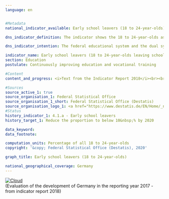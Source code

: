 ```yaml
---                   
language: en                   


#Metadata                   
national_indicator_available: Early school leavers (18 to 24-year-olds)                   

dns_indicator_definition: The indicator shows the 18 to 24-year-olds as a proportion of all people in the same age group who currently do not attend any school or an institution of higher education, who are not attending any continuing education/training programmes and who have not completed upper secondary education (ISCED level 3 - university entrance qualification or completed course of vocational training).                   

dns_indicator_intention: The federal educational system and the dual system of vocational training are the cornerstones of future-orientated qualifications for young people in Germany. Failure to complete school or vocational training poses a risk of poverty and places a strain on the social welfare systems. In line with the “Europe 2020” strategy of the European Union, the German Government has therefore set itself the target of reducing the proportion of early school leavers among all persons in the same age group to below 10&nbsp;% by 2020.                   

indicator_name: Early school leavers (18 to 24-year-olds leaving school without graduation)                   
section: Education                   
postulate: Continuously improving education and vocational training                   

#Content                    
content_and_progress: <i>Text from the Indicator Report 2018</i><br><br>The term “early school leavers” does not refer to the young “high achievers”, who obtain a school leaving certificate before the regular period of schooling ends. Nor should the term be confused with school drop-outs. On the contrary, it refers to people between 18 and 24 years of age who neither have obtained a higher education entrance qualification such as “Abitur” or “Fachhochschulreife” (for universities in general or universities of applied sciences), nor have completed vocational training and who are not attending initial and continuing education/ training programmes. This means that even those young people who, for example, have successfully completed “Hauptschule” or “Realschule” (lower secondary education, ISCED level 2) but are no longer participating in the education process are also counted as early school leavers. Moreover, it is not possible to conclude what type of educational institution they last attended and at what time.<br><br>The information originates from the microcensus, whose annual sample survey covers 1&nbsp;% of the population. The annual school statistics, which is a coordinated Länder statistics, provides supplementary information also published by the Federal Statistical Office.<br><br>In 2017, according to provisional results, the indicator value was 10.1&nbsp;%, i.e. there were a total of 614,000 young people without completed upper secondary education who were not or no longer undergoing (vocational) training or continuing education. The 2020 target has not yet been achieved.<br><br>Between 1999 and 2005, the gender-specific indicator values deviated from the total values to varying degrees and in different directions. Since 2006, there have been fewer women than men leaving school early without a certificate of completion. For instance, the figures were 9.0&nbsp;% for women and 11.1&nbsp;% for men in 2017.<br><br>According to school statistics, a total of around 52,685 young people (6.6&nbsp;% of the resident population of the same age) left school without a “Hauptschule” certificate in 2016. Compared with 1999, this is a decline of somewhat more than a third. Here, too, the share of young women continues to be considerably lower (4.8&nbsp;%) than that of young men (8.6&nbsp;%).<br><br>Among school leavers with a school certificate, 16.9&nbsp;% (134,389) of the resident population of the same age hold a secondary general school certificate, 44.8&nbsp;% (356,812) a school leaving certificate after year 10, 32.5&nbsp;% (287,298) a general university entrance qualification and 0.1&nbsp;% (628) an entrance qualification for universities of applied sciences – all data referring to 2017. Since 1999, two types of certificates have seen particularly large changes over the course of time. Thus, the share of people with a secondary general school certificate fell by 9.2 percentage points, while the share of people with university entrance qualification rose by 7.8 percentage points (both as a proportion of the population of the same age).<br><br>Another indicator that relates to this subject matter is 10.1 “Foreign school graduates”.                   

#Sources
source_active_1: true                           
source_organisation_1: Federal Statistical Office                           
source_organisation_1_short: Federal Statistical Office (Destatis)                           
source_organisation_logo_1: <a href="https://www.destatis.de/EN/Home/_node.html"><img src="https://g205sdgs.github.io/sdg-indicators/public/LogosEn/destatis.png" alt="Logo Federal Statistical Office (Destatis)" title="Click here to visit the homepage of the organization"></a>
#Status                   
history_indicator_1: 4.1.a - Early school leavers                   
history_target_1: Reduce the proportion to below 10&nbsp;% by 2020 

data_keyword:                    
data_footnote:                    

computation_units: Percentage of all 18 to 24-year-olds                   
copyright: '&copy; Federal Statistical Office (Destatis), 2020'                   

graph_title: Early school leavers (18 to 24-year-olds)                   

national_geographical_coverage: Germany                   
---
```

<div>                           
  <div class="my-header">                           
    <a href="https://sustainabledevelopment-deutschland.github.io/en/status/"><img src="https://g205sdgs.github.io/sdg-indicators/public/Wettersymbole/Wolke.png" title="The indicator is moving in the right direction but if the trend continues, the target value will be missed by more than 20&nbsp;% in the target year" alt="Cloud" />                           
    </a>                           
  </div>
  <div class="my-header-note">
    <span>(Evaluation of the development of Germany in the reporting year 2017 - from indicator report 2018)</span>
  </div>                           
</div>